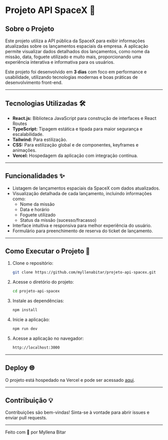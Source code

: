 # Projeto API SpaceX 🚀

## Sobre o Projeto
Este projeto utiliza a API pública da SpaceX para exibir informações atualizadas sobre os lançamentos espaciais da empresa. A aplicação permite visualizar dados detalhados dos lançamentos, como nome da missão, data, foguete utilizado e muito mais, proporcionando uma experiência interativa e informativa para os usuários.

Este projeto foi desenvolvido em **3 dias** com foco em performance e usabilidade, utilizando tecnologias modernas e boas práticas de desenvolvimento front-end.

---

## Tecnologias Utilizadas 🛠️

- **React.js:** Biblioteca JavaScript para construção de interfaces e React Routes
- **TypeScript:** Tipagem estática e tipada para maior segurança e escalabilidade.
- **Tailwind:** Para estilização.
- **CSS:** Para estilização global e de componentes, keyframes e animações.
- **Vercel:** Hospedagem da aplicação com integração contínua.

---

## Funcionalidades ✨

- Listagem de lançamentos espaciais da SpaceX com dados atualizados.
- Visualização detalhada de cada lançamento, incluindo informações como:
  - Nome da missão
  - Data e horário
  - Foguete utilizado
  - Status da missão (sucesso/fracasso)
- Interface intuitiva e responsiva para melhor experiência do usuário.
- Formulário para preenchimento de reserva do ticket de lançamento.

---

## Como Executar o Projeto 🚀

1. Clone o repositório:
   ```bash
   git clone https://github.com/myllenabitar/projeto-api-spacex.git
   ```

2. Acesse o diretório do projeto:
   ```bash
   cd projeto-api-spacex
   ```

3. Instale as dependências:
   ```bash
   npm install
   ```

4. Inicie a aplicação:
   ```bash
   npm run dev
   ```

5. Acesse a aplicação no navegador:
   ```bash
   http://localhost:3000
   ```

---

## Deploy 🌐

O projeto está hospedado na Vercel e pode ser acessado [aqui](https://projeto-api-spacex.vercel.app/).

---

## Contribuição 💡

Contribuições são bem-vindas! Sinta-se à vontade para abrir issues e enviar pull requests.

---

Feito com 💙 por Myllena Bitar

